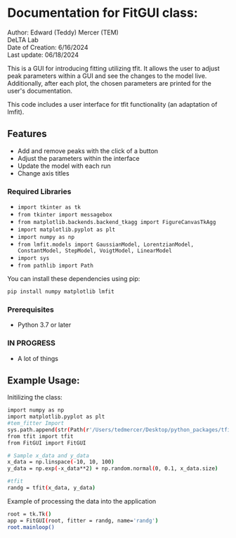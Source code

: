 # Documentation for FitGUI class:

Author: Edward (Teddy) Mercer (TEM)  
DeLTA Lab  
Date of Creation: 6/16/2024  
Last update: 06/18/2024  

This is a GUI for introducing fitting utilizing tfit. It allows the user to adjust peak parameters within a GUI and see the changes to the model live. Additionally, after each plot, the chosen parameters are printed for the user's documentation.

This code includes a user interface for tfit functionality (an adaptation of lmfit).

## Features
- Add and remove peaks with the click of a button
- Adjust the parameters within the interface
- Update the model with each run
- Change axis titles

### Required Libraries
- `import tkinter as tk`
- `from tkinter import messagebox`
- `from matplotlib.backends.backend_tkagg import FigureCanvasTkAgg`
- `import matplotlib.pyplot as plt`
- `import numpy as np`
- `from lmfit.models import GaussianModel, LorentzianModel, ConstantModel, StepModel, VoigtModel, LinearModel`
- `import sys`
- `from pathlib import Path`

You can install these dependencies using pip:

```sh
pip install numpy matplotlib lmfit
```

### Prerequisites
- Python 3.7 or later

### IN PROGRESS
- A lot of things

## Example Usage: 

Initilizing the class:
```sh
import numpy as np
import matplotlib.pyplot as plt
#tem_fitter Import
sys.path.append(str(Path(r'/Users/tedmercer/Desktop/python_packages/tfit')))
from tfit import tfit
from FitGUI import FitGUI

# Sample x_data and y_data
x_data = np.linspace(-10, 10, 100)
y_data = np.exp(-x_data**2) + np.random.normal(0, 0.1, x_data.size)

#tfit
randg = tfit(x_data, y_data)

```

Example of processing the data into the application

```sh
root = tk.Tk()
app = FitGUI(root, fitter = randg, name='randg')
root.mainloop()
```